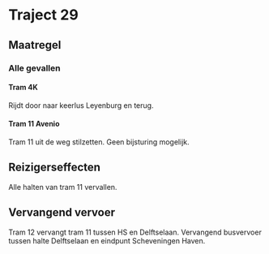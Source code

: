 # Traject 29
## Maatregel
### Alle gevallen

#### Tram 4K
Rijdt door naar keerlus Leyenburg en terug.

#### Tram 11 Avenio
Tram 11 uit de weg stilzetten.
Geen bijsturing mogelijk.

## Reizigerseffecten
Alle halten van tram 11 vervallen.

## Vervangend vervoer
Tram 12 vervangt tram 11 tussen HS en Delftselaan.
Vervangend busvervoer tussen halte Delftselaan en eindpunt Scheveningen Haven.


